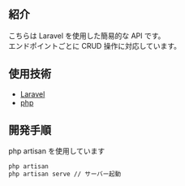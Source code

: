 ## 紹介

こちらは Laravel を使用した簡易的な API です。  
エンドポイントごとに CRUD 操作に対応しています。

## 使用技術

-   [Laravel](https://laravel.com/)
-   [php](https://www.php.net/)

## 開発手順

php artisan を使用しています

```bash
php artisan
php artisan serve // サーバー起動
```
